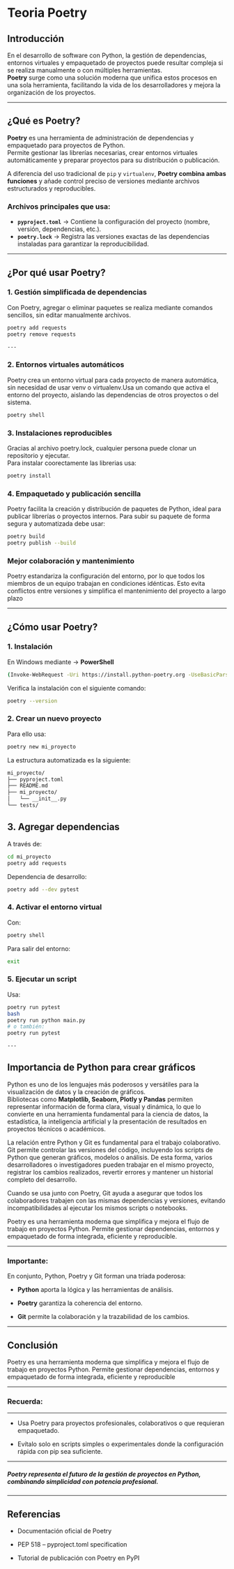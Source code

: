 # Teoria Poetry 

## Introducción

En el desarrollo de software con Python, la gestión de dependencias, entornos virtuales y empaquetado de proyectos puede resultar compleja si se realiza manualmente o con múltiples herramientas.  
**Poetry** surge como una solución moderna que unifica estos procesos en una sola herramienta, facilitando la vida de los desarrolladores y mejora la organización de los proyectos.

---

## ¿Qué es Poetry?

**Poetry** es una herramienta de administración de dependencias y empaquetado para proyectos de Python.  
Permite gestionar las librerías necesarias, crear entornos virtuales automáticamente y preparar proyectos para su distribución o publicación.

A diferencia del uso tradicional de `pip` y `virtualenv`, **Poetry combina ambas funciones** y añade control preciso de versiones mediante archivos estructurados y reproducibles.

### Archivos principales que usa:
- **`pyproject.toml`** → Contiene la configuración del proyecto (nombre, versión, dependencias, etc.).
- **`poetry.lock`** → Registra las versiones exactas de las dependencias instaladas para garantizar la reproducibilidad.

---

## ¿Por qué usar Poetry?

###  1. Gestión simplificada de dependencias
Con Poetry, agregar o eliminar paquetes se realiza mediante comandos sencillos, sin editar manualmente archivos.

```bash
poetry add requests
poetry remove requests

---

```
### 2. Entornos virtuales automáticos
Poetry crea un entorno virtual para cada proyecto de manera automática, sin necesidad de usar venv o virtualenv.Usa un comando que activa el entorno del proyecto, aislando las dependencias de otros proyectos o del sistema.
```bash
poetry shell

```
### 3. Instalaciones reproducibles
Gracias al archivo poetry.lock, cualquier persona puede clonar un repositorio y ejecutar.  
Para instalar coorectamente las librerias usa:
``` bash
poetry install

```
### 4. Empaquetado y publicación sencilla 
Poetry facilita la creación y distribución de paquetes de Python, ideal para publicar librerías o proyectos internos. Para subir su paquete de forma segura y automatizada debe usar:

``` bash
poetry build
poetry publish --build

```
### Mejor colaboración y mantenimiento
Poetry estandariza la configuración del entorno, por lo que todos los miembros de un equipo trabajan en condiciones idénticas.
Esto evita conflictos entre versiones y simplifica el mantenimiento del proyecto a largo plazo

---

## ¿Cómo usar Poetry?
### 1. Instalación
En Windows mediante -> **PowerShell**
```bash
(Invoke-WebRequest -Uri https://install.python-poetry.org -UseBasicParsing).Content | python -

```
Verifica la instalación con el siguiente comando:
```bash
poetry --version

```
### 2. Crear un  nuevo proyecto
Para ello usa:
```bash
poetry new mi_proyecto

```
La estructura automatizada es la siguiente:

```md
mi_proyecto/
├── pyproject.toml
├── README.md
├── mi_proyecto/
│   └── __init__.py
└── tests/

```
## 3. Agregar dependencias
A través de:
```bash
cd mi_proyecto
poetry add requests

```
Dependencia de desarrollo:
```bash
poetry add --dev pytest

``` 
### 4. Activar el entorno virtual
Con:
```bash
poetry shell

```
Para salir del entorno:
```bash
exit

```
### 5. Ejecutar un script
Usa:
```bash
poetry run pytest
bash
poetry run python main.py
# o también:
poetry run pytest

---

```

## Importancia de Python para crear gráficos

Python es uno de los lenguajes más poderosos y versátiles para la visualización de datos y la creación de gráficos.  
Bibliotecas como **Matplotlib, Seaborn, Plotly y Pandas** permiten representar información de forma clara, visual y dinámica, lo que lo convierte en una herramienta fundamental para la ciencia de datos, la estadística, la inteligencia artificial y la presentación de resultados en proyectos técnicos o académicos.

La relación entre Python y Git es fundamental para el trabajo colaborativo. Git permite controlar las versiones del código, incluyendo los scripts de Python que generan gráficos, modelos o análisis. De esta forma, varios desarrolladores o investigadores pueden trabajar en el mismo proyecto, registrar los cambios realizados, revertir errores y mantener un historial completo del desarrollo.

Cuando se usa junto con Poetry, Git ayuda a asegurar que todos los colaboradores trabajen con las mismas dependencias y versiones, evitando incompatibilidades al ejecutar los mismos scripts o notebooks.

Poetry es una herramienta moderna que simplifica y mejora el flujo de trabajo en proyectos Python.
Permite gestionar dependencias, entornos y empaquetado de forma integrada, eficiente y reproducible.

---

### Importante:
En conjunto, Python, Poetry y Git forman una tríada poderosa:

- **Python** aporta la lógica y las herramientas de análisis.

- **Poetry** garantiza la coherencia del entorno.

- **Git** permite la colaboración y la trazabilidad de los cambios.

---

## Conclusión
Poetry es una herramienta moderna que simplifica y mejora el flujo de trabajo en proyectos Python.
Permite gestionar dependencias, entornos y empaquetado de forma integrada, eficiente y reproducible

---

### Recuerda:
--- 

- Usa Poetry para proyectos profesionales, colaborativos o que requieran empaquetado.

- Evítalo solo en scripts simples o experimentales donde la configuración rápida con pip sea suficiente.

---

##### Poetry representa el futuro de la gestión de proyectos en Python, combinando simplicidad con potencia profesional.

---

## Referencias

- Documentación oficial de Poetry

- PEP 518 – pyproject.toml specification

- Tutorial de publicación con Poetry en PyPI